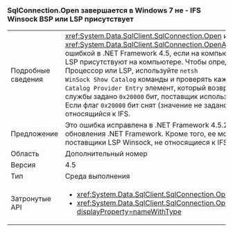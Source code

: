 ### <a name="sqlconnectionopen-fails-on-windows-7-with-non-ifs-winsock-bsp-or-lsp-present"></a>SqlConnection.Open завершается в Windows 7 не - IFS Winsock BSP или LSP присутствует

|   |   |
|---|---|
|Подробные сведения|<xref:System.Data.SqlClient.SqlConnection.Open> и <xref:System.Data.SqlClient.SqlConnection.OpenAsync(System.Threading.CancellationToken)> ошибкой в .NET Framework 4.5, если на компьютере Windows 7 с не - IFS Winsock BSP или LSP присутствуют на компьютере. Чтобы определить, установлен ли загрузочный IFS Процессор или LSP, используйте <code>netsh WinSock Show Catalog</code> команды и проверять каждые <code>Winsock Catalog Provider Entry</code> элемент, который возвращается. Если в качестве значения флагов службы задано <code>0x20000</code> бит, поставщик использует маркеры IFS и будет работать правильно. Если флаг <code>0x20000</code> бит снят (значение не задано), это поставщик BSP или LSP, не относящийся к IFS.|
|Предложение|Это ошибка исправлена в .NET Framework 4.5.2, поэтому ее можно избежать путем обновления .NET Framework. Кроме того, ее можно избежать, удалив все установленные поставщики LSP Winsock, не относящиеся к IFS.|
|Область|Дополнительный номер|
|Версия|4.5|
|Тип|Среда выполнения|
|Затронутые API|<ul><li><xref:System.Data.SqlClient.SqlConnection.Open?displayProperty=nameWithType></li><li><xref:System.Data.SqlClient.SqlConnection.OpenAsync(System.Threading.CancellationToken)?displayProperty=nameWithType></li></ul>|

